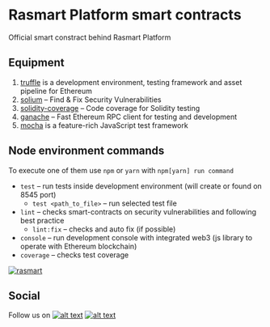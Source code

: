# Rasmart Platform smart contracts
Official smart constract behind Rasmart Platform

## Equipment
  1. [truffle](http://truffleframework.com/) is a development environment, testing framework and asset pipeline for Ethereum
  2. [solium](https://www.getsolium.com/) – Find & Fix Security Vulnerabilities
  2. [solidity-coverage](https://github.com/sc-forks/solidity-coverage) – Code coverage for Solidity testing
  2. [ganache](https://github.com/trufflesuite/ganache-cli) – Fast Ethereum RPC client for testing and development
  3. [mocha](https://mochajs.org/) is a feature-rich JavaScript test framework

## Node environment commands 

To execute one of them use `npm` or `yarn` with `npm[yarn] run command`

* `test` – run tests inside development environment (will create or found on 8545 port)
  * `test <path_to_file>` – run selected test file
* `lint` – checks smart-contracts on security vulnerabilities and following best practice
  * `lint:fix` – checks and auto fix (if possible)
* `console` – run development console with integrated web3 (js library to operate with Ethereum blockchain)
* `coverage` – checks test coverage

[![rasmart](https://rasmart.io/img/poweredBy.png)](https://rasmart.io/)

[1.1]: http://i.imgur.com/tXSoThF.png
[2.1]: http://i.imgur.com/P3YfQoD.png
[1]: http://www.twitter.com/rasmart_io
[2]: https://www.facebook.com/rasmartblockchain
## Social
Follow us on [![alt text][1.1]][1] [![alt text][2.1]][2]
